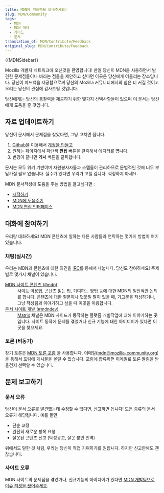 ```yaml
---
title: MDN에 피드백을 보내주세요!
slug: MDN/Community
tags:
  - MDN
  - MDN 메타
  - 가이드
  - 문서
translation_of: MDN/Contribute/Feedback
original_slug: MDN/Contribute/Feedback
---
```

<div>{{MDNSidebar}}</div>

<p>Mozilla 개발자 네트워크에 오신것을 환영합니다!  만일 당신이 MDN을 사용하면서 발견한 문제점들이나 바라는 점들을 제안하고 싶다면 이곳은 당신에게 어울리는 장소입니다. 당신이 피드백을 제공함으로써 당신의 Mozilla 커뮤니티에서의 힘은 더 커질 것이고 우리는 당신의 관심에 감사드릴 것입니다.</p>

<p>당신에게는 당신의 통찰력을 제공하기 위한 몇가지 선택사항들이 있으며 이 문서는 당신에게 도움을 줄 것입니다.</p>

<h2 id="자료_업데이트하기">자료 업데이트하기</h2>

<p>당신이 문서에서 문제점을 찾았다면, 그냥 고치면 됩니다. </p>

<ol>
 <li><a href="https://github.com/">Github</a>을 이용해서 <a href="/ko/docs/MDN/Contribute/Howto/Create_an_MDN_account">계정을 만들고</a></li>
 <li>원하는 페이지에서 파란색 <strong>편집</strong> 버튼을 클릭해서 에디터를 엽니다.</li>
 <li>변경이 끝나면 <strong>게시</strong> 버튼을 클릭합니다. </li>
</ol>

<p>문서는 모두 위키 기반이며 자원봉사자들과 스탭들이 관리하므로 문법적인 것에 너무 부담가질 필요 없습니다. 실수가 있다면 우리가 고칠 겁니다. 걱정하지 마세요.</p>

<p>MDN 문서작성에 도움을 주는 방법을 알고싶다면 :</p>

<ul>
 <li><a href="/ko/docs/Project:Getting_started" title="/en-US/docs/Project:Getting_started">시작하기</a></li>
 <li><a href="/ko/docs/MDN/Contribute">MDN에 도움주기</a></li>
 <li><a href="/ko/docs/MDN/Contribute/Editor" title="/en-US/docs/Project:MDN_editing_interface">MDN 편집 인터페이스</a></li>
</ul>

<h2 id="대화에_참여하기">대화에 참여하기</h2>

<p>우리랑 대화하세요! MDN 콘텐츠에 일하는 다른 사람들과 연락하는 몇가지 방법이 여기 있습니다.</p>

<h3 id="채팅실시간">채팅(실시간)</h3>

<p>우리는 MDN과 콘텐츠에 대한 의견을 <a href="https://wiki.mozilla.org/IRC">IRC</a>를 통해서 나눕니다. 당신도 참여하세요! 주제별로 몇가지 채널이 있습니다. </p>

<dl>
 <dt><a href="irc://irc.mozilla.org/mdn" title="irc://irc.mozilla.org/mdn">MDN 사이트 콘텐츠 (#mdn)</a></dt>
 <dd>사이트 이용법, 콘텐츠 읽는 법, 기여하는 방법 등에 대한 MDN의 일반적인 논의를 합니다. 콘텐츠에 대한 질문이나 덧붙일 말이 있을 때, 기고문을 작성하거나, 그냥 작성팀과 이야기하고 싶을 때 이곳을 이용합니다. </dd>
 <dt><a href="irc://irc.mozilla.org/mdndev" title="irc://irc.mozilla.org/mdndev">문서 사이트 개발 (#mdndev)</a></dt>
 <dd><a href="https://chat.mozilla.org/#/room/#mdn:mozilla.org">Matrix</a> 채널은 MDN 사이드가 동작하는 플랫폼 개발작업에 대해 이야기하는 곳입니다. 사이트 동작에 문제를 겪었거나 신규 기능에 대한 아이디어가 있다면 이곳을 찾으세요. </dd>
</dl>

<h3 id="토론_비동기">토론 (비동기)</h3>

<p>장기 토론은 <a href="https://discourse.mozilla-community.org/c/mdn">MDN 토론 포럼</a> 을 사용합니다.  이메일(<a href="mailto://mdn@mozilla-community.org">mdn@mozilla-community.org</a>)을 통해서 포럼에 게시물을 올릴 수 있습니다. 포럼에 합류하면 이메일로 토론 알림을 받을건지 선택할 수 있습니다. </p>

<h2 id="문제_보고하기">문제 보고하기</h2>

<h3 id="문서_오류">문서 오류</h3>

<p>당신이 문서 오류를 발견했는데 수정할 수 없다면, <a href="https://github.com/mdn/sprints/issues/new?template=issue-template.md&amp;projects=mdn/sprints/2&amp;labels=user-report">신고</a>하면 됩니다! 모든 종류의 문서 오류가 해당됩니다. 예를 들면</p>

<ul>
 <li>단순 교정</li>
 <li>완전히 새로운 항목 요청</li>
 <li>잘못된 콘텐츠 신고 (악성광고, 잘못 붙인 번역)</li>
</ul>

<p>위에서도 말한 것 처럼, 우리는 당신이 직접 기여하기를 원합니다. 하지만 신고만해도 괜찮습니다. </p>

<h3 id="사이트_오류">사이트 오류</h3>

<p>MDN 사이트의 문제점을 겪었거나, 신규기능의 아이디어가 있다면 <a href="https://bugzilla.mozilla.org/form.mdn">MDN 개발팀으로 이슈 티켓을 끊어주세요</a>. </p>
